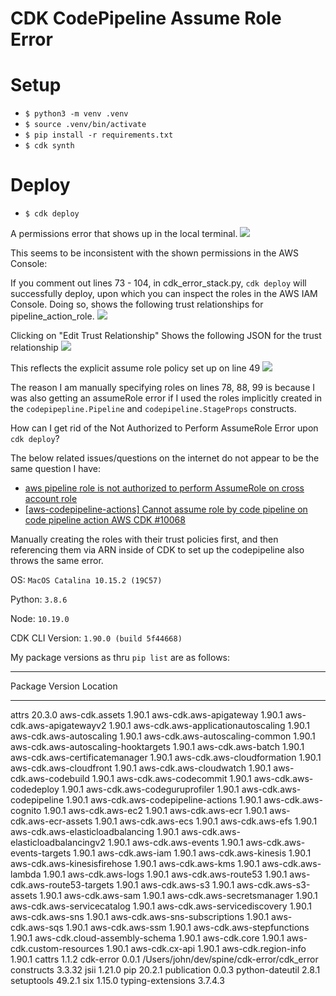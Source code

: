 
# CDK CodePipeline Assume Role Error

# Setup
- `$ python3 -m venv .venv`
- `$ source .venv/bin/activate`
- `$ pip install -r requirements.txt`
- `$ cdk synth`
# Deploy
- `$ cdk deploy`

A permissions error that shows up in the local terminal.
![](https://i.imgur.com/YdgEtQk.png)

This seems to be inconsistent with the shown permissions in the AWS Console:

If you comment out lines 73 - 104, in cdk_error_stack.py, `cdk deploy` will successfully deploy, upon which you can inspect the roles in the AWS IAM Console. Doing so, shows the following trust relationships for pipeline_action_role.
![](https://i.imgur.com/ZV7XYrw.png)

Clicking on "Edit Trust Relationship" Shows the following JSON for the trust relationship
![](https://i.imgur.com/1einnaY.png)

This reflects the explicit assume role policy set up on line 49
![](https://i.imgur.com/PZfJARs.png)

The reason I am manually specifying roles on lines 78, 88, 99 is because I was also getting an assumeRole error if I used the roles implicitly created in the `codepipepline.Pipeline` and `codepipeline.StageProps` constructs.

How can I get rid of the Not Authorized to Perform AssumeRole Error upon `cdk deploy`?

The below related issues/questions on the internet do not appear to be the same question I have:
- [aws pipeline role is not authorized to perform AssumeRole on cross account role](https://stackoverflow.com/questions/60958114/aws-pipeline-role-is-not-authorized-to-perform-assumerole-on-cross-account-role)
- [[aws-codepipeline-actions] Cannot assume role by code pipeline on code pipeline action AWS CDK #10068](https://github.com/aws/aws-cdk/issues/10068)

Manually creating the roles with their trust policies first, and then referencing them via ARN inside of CDK to set up the codepipeline also throws the same error.

OS: `MacOS Catalina 10.15.2 (19C57)`

Python: `3.8.6`

Node: `10.19.0`

CDK CLI Version: `1.90.0 (build 5f44668)`

My package versions as thru `pip list` are as follows:

--------------------------------------- ------- ----------------------------------------------------------------
Package                             Version Location
----------------------------------- ------- -----------------------------------------
attrs                               20.3.0
aws-cdk.assets                      1.90.1
aws-cdk.aws-apigateway              1.90.1
aws-cdk.aws-apigatewayv2            1.90.1
aws-cdk.aws-applicationautoscaling  1.90.1
aws-cdk.aws-autoscaling             1.90.1
aws-cdk.aws-autoscaling-common      1.90.1
aws-cdk.aws-autoscaling-hooktargets 1.90.1
aws-cdk.aws-batch                   1.90.1
aws-cdk.aws-certificatemanager      1.90.1
aws-cdk.aws-cloudformation          1.90.1
aws-cdk.aws-cloudfront              1.90.1
aws-cdk.aws-cloudwatch              1.90.1
aws-cdk.aws-codebuild               1.90.1
aws-cdk.aws-codecommit              1.90.1
aws-cdk.aws-codedeploy              1.90.1
aws-cdk.aws-codeguruprofiler        1.90.1
aws-cdk.aws-codepipeline            1.90.1
aws-cdk.aws-codepipeline-actions    1.90.1
aws-cdk.aws-cognito                 1.90.1
aws-cdk.aws-ec2                     1.90.1
aws-cdk.aws-ecr                     1.90.1
aws-cdk.aws-ecr-assets              1.90.1
aws-cdk.aws-ecs                     1.90.1
aws-cdk.aws-efs                     1.90.1
aws-cdk.aws-elasticloadbalancing    1.90.1
aws-cdk.aws-elasticloadbalancingv2  1.90.1
aws-cdk.aws-events                  1.90.1
aws-cdk.aws-events-targets          1.90.1
aws-cdk.aws-iam                     1.90.1
aws-cdk.aws-kinesis                 1.90.1
aws-cdk.aws-kinesisfirehose         1.90.1
aws-cdk.aws-kms                     1.90.1
aws-cdk.aws-lambda                  1.90.1
aws-cdk.aws-logs                    1.90.1
aws-cdk.aws-route53                 1.90.1
aws-cdk.aws-route53-targets         1.90.1
aws-cdk.aws-s3                      1.90.1
aws-cdk.aws-s3-assets               1.90.1
aws-cdk.aws-sam                     1.90.1
aws-cdk.aws-secretsmanager          1.90.1
aws-cdk.aws-servicecatalog          1.90.1
aws-cdk.aws-servicediscovery        1.90.1
aws-cdk.aws-sns                     1.90.1
aws-cdk.aws-sns-subscriptions       1.90.1
aws-cdk.aws-sqs                     1.90.1
aws-cdk.aws-ssm                     1.90.1
aws-cdk.aws-stepfunctions           1.90.1
aws-cdk.cloud-assembly-schema       1.90.1
aws-cdk.core                        1.90.1
aws-cdk.custom-resources            1.90.1
aws-cdk.cx-api                      1.90.1
aws-cdk.region-info                 1.90.1
cattrs                              1.1.2
cdk-error                           0.0.1   /Users/john/dev/spine/cdk-error/cdk_error
constructs                          3.3.32
jsii                                1.21.0
pip                                 20.2.1
publication                         0.0.3
python-dateutil                     2.8.1
setuptools                          49.2.1
six                                 1.15.0
typing-extensions                   3.7.4.3
